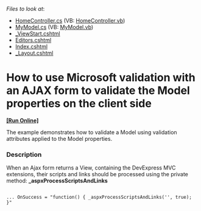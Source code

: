 <!-- default file list -->
*Files to look at*:

* [HomeController.cs](./CS/Controllers/HomeController.cs) (VB: [HomeController.vb](./VB/Controllers/HomeController.vb))
* [MyModel.cs](./CS/Models/MyModel.cs) (VB: [MyModel.vb](./VB/Models/MyModel.vb))
* [_ViewStart.cshtml](./CS/Views/_ViewStart.cshtml)
* [Editors.cshtml](./CS/Views/Home/Editors.cshtml)
* [Index.cshtml](./CS/Views/Home/Index.cshtml)
* [_Layout.cshtml](./CS/Views/Shared/_Layout.cshtml)
<!-- default file list end -->
# How to use Microsoft validation with an AJAX form to validate the Model properties on the client side
<!-- run online -->
**[[Run Online]](https://codecentral.devexpress.com/e2923/)**
<!-- run online end -->


<p>The example demonstrates how to validate a Model using validation attributes applied to the Model properties.</p>


<h3>Description</h3>

<p>When an Ajax form returns a View, containing the DevExpress MVC extensions, their scripts and links should be processed using the private method: <strong>_aspxProcessScriptsAndLinks</strong></p><code lang='txt'>
... OnSuccess = "function() { _aspxProcessScriptsAndLinks('', true); }"
</code>

<br/>



